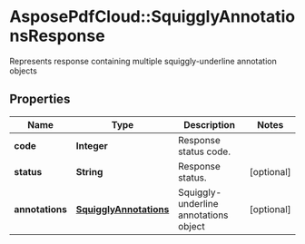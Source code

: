 ﻿# AsposePdfCloud::SquigglyAnnotationsResponse
Represents response containing multiple squiggly-underline annotation objects

## Properties
Name | Type | Description | Notes
------------ | ------------- | ------------- | -------------
**code** | **Integer** | Response status code. | 
**status** | **String** | Response status. | [optional] 
**annotations** | [**SquigglyAnnotations**](SquigglyAnnotations.md) | Squiggly-underline annotations object | [optional] 


